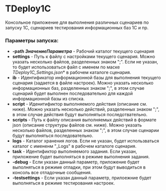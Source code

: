 # TDeploy1C
 Консольное приложение для выполнения различных сценариев по запуску 1С, сценариев тестирования информационных баз 1С и пр. 

### Параметры запуска:

* **-path _ЗначениеПараметра_** - Рабочий каталог текущего сценария
* **settings** - Путь к файлу с настройками текущего сценария. Можно указать несколько файлов, разделенных знаком ";". Если не указан, то будет использоваться файл с именем по маске **TDeploy1C_Settings*.json** в рабочем каталоге сценария.
* **ib** - Идентификатор информационной базы для выполнения текущего сценария (задается в файле настроек). Можно указать несколько информационных баз, разделенных знаком ";", в этом случае сценарий будет выполнен последовательно для каждой информационной базы из списка. 
* **script** - Иденитификтор выполняемого действия (описание см. ниже). Можно указать несколько действий, разделенных знаком ";", в этом случае действия будут выполняться последотвательно. 
* **scripts** - Путь к файлу описания выполняемых действий в формате json (описание структуры файлов см. ниже). Можно указать несколько файлов, разделенных знаком ";", в этом случае сценарии будут выполняться последовательно. 
* **logs** - Каталог хранения логов. Если не указан, будет использваться каталог с имененм "_Logs" в рабочем каталоге сценария.
* **task** - Идентификтор выполняемого задания. Если указан, приложение будет выполняться в режиме выполнения задания. 
* **-debug** - Если указан данный параметр, приложение будет выполняться в режиме отладки, при этом будут выводиться в консоль все отладочные сообщения.
* **-testsettings** - Если указан данный параметр, прилоежние будет выполняться в режиме тестирования настроек. 


